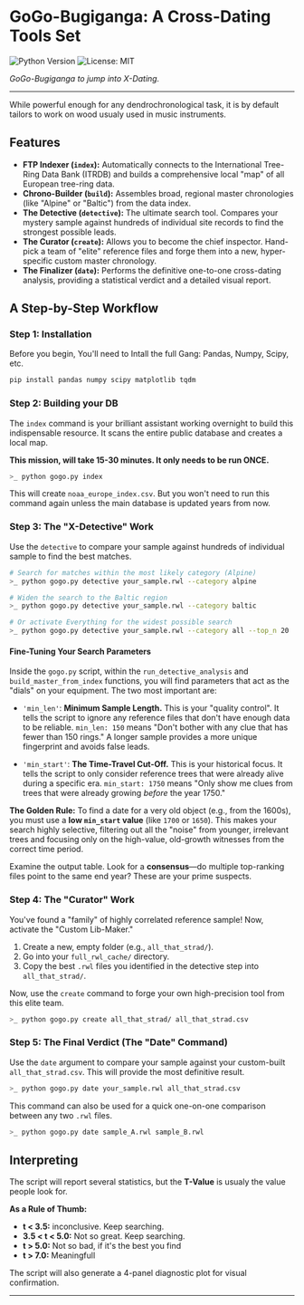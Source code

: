 # GoGo-Bugiganga: A Cross-Dating Tools Set

![Python Version](https://img.shields.io/badge/python-3.9+-blue.svg)
![License: MIT](https://img.shields.io/badge/License-MIT-yellow.svg)

*GoGo-Bugiganga to jump into X-Dating.*

---


While powerful enough for any dendrochronological task, it is by default tailors to work on wood usualy used in music instruments.

## Features

*   **FTP Indexer (`index`):** Automatically connects to the International Tree-Ring Data Bank (ITRDB) and builds a comprehensive local "map" of all European tree-ring data.
*   **Chrono-Builder (`build`):** Assembles broad, regional master chronologies (like "Alpine" or "Baltic") from the data index.
*   **The Detective (`detective`):** The ultimate search tool. Compares your mystery sample against hundreds of individual site records to find the strongest possible leads.
*   **The Curator (`create`):** Allows you to become the chief inspector. Hand-pick a team of "elite" reference files and forge them into a new, hyper-specific custom master chronology.
*   **The Finalizer (`date`):** Performs the definitive one-to-one cross-dating analysis, providing a statistical verdict and a detailed visual report.

##  A Step-by-Step Workflow

### Step 1: Installation

Before you begin, You'll need to Intall the full Gang: Pandas, Numpy, Scipy, etc.

```bash
pip install pandas numpy scipy matplotlib tqdm
```

### Step 2: Building your DB

The `index` command is your brilliant assistant working overnight to build this indispensable resource. It scans the entire public database and creates a local map.

**This mission, will take 15-30 minutes. It only needs to be run ONCE.**

```bash
>_ python gogo.py index
```
This will create `noaa_europe_index.csv`.  But you won't need to run this command again unless the main database is updated years from now.

### Step 3: The "X-Detective" Work 

Use the `detective`  to compare your sample against hundreds of individual sample to find the best matches.

```bash
# Search for matches within the most likely category (Alpine)
>_ python gogo.py detective your_sample.rwl --category alpine

# Widen the search to the Baltic region
>_ python gogo.py detective your_sample.rwl --category baltic

# Or activate Everything for the widest possible search
>_ python gogo.py detective your_sample.rwl --category all --top_n 20
```
#### Fine-Tuning Your  Search Parameters

Inside the `gogo.py` script, within the `run_detective_analysis` and `build_master_from_index` functions, you will find parameters that act as the "dials" on your equipment. The two most important are:

*   `'min_len'`: **Minimum Sample Length.** This is your "quality control".  It tells the script to ignore any reference files that don't have enough data to be reliable. `min_len: 150` means "Don't bother with any clue that has fewer than 150 rings." A longer sample provides a more unique fingerprint and avoids false leads.

*   `'min_start'`: **The Time-Travel Cut-Off.** This is your historical focus. It tells the script to only consider reference trees that were already alive during a specific era. `min_start: 1750` means "Only show me clues from trees that were already growing *before* the year 1750."

**The Golden Rule:** To find a date for a very old object (e.g., from the 1600s), you must use a **low `min_start` value** (like `1700` or `1650`). This makes your search highly selective, filtering out all the "noise" from younger, irrelevant trees and focusing only on the high-value, old-growth witnesses from the correct time period.

Examine the output table. Look for a **consensus**—do multiple top-ranking files point to the same end year? These are your prime suspects.

### Step 4: The "Curator" Work

You've found a "family" of highly correlated reference sample! Now, activate the "Custom Lib-Maker."

1.  Create a new, empty folder (e.g., `all_that_strad/`).
2.  Go into your `full_rwl_cache/` directory.
3.  Copy the best `.rwl` files you identified in the detective step into `all_that_strad/`.

Now, use the `create` command to forge your own high-precision tool from this elite team.

```bash
>_ python gogo.py create all_that_strad/ all_that_strad.csv
```

### Step 5: The Final Verdict (The "Date" Command)

Use the `date` argument to compare your sample against your custom-built `all_that_strad.csv`. This will provide the most definitive result.

```bash
>_ python gogo.py date your_sample.rwl all_that_strad.csv
```
This command can also be used for a quick one-on-one comparison between any two `.rwl` files.

```bash
>_ python gogo.py date sample_A.rwl sample_B.rwl
```

## Interpreting

The script will report several statistics, but the **T-Value** is usualy the value people look for.

**As a Rule of Thumb:**
*   **t < 3.5:** inconclusive. Keep searching.
*   **3.5 < t < 5.0:** Not so great. Keep searching.
*   **t > 5.0:** Not so bad, if it's the best you find 
*   **t > 7.0:** Meaningfull

The script will also generate a 4-panel diagnostic plot for visual confirmation. 

---
